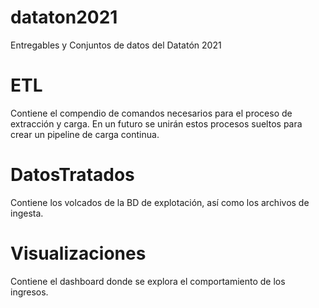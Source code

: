 # dataton2021
Entregables y Conjuntos de datos del Datatón 2021


# ETL
Contiene el compendio de comandos necesarios para el proceso de extracción y carga. En un futuro se unirán estos procesos sueltos para crear un pipeline de carga continua.

# DatosTratados
Contiene los volcados de la BD de explotación, así como los archivos de ingesta.

# Visualizaciones
Contiene el dashboard donde se explora el comportamiento de los ingresos.
